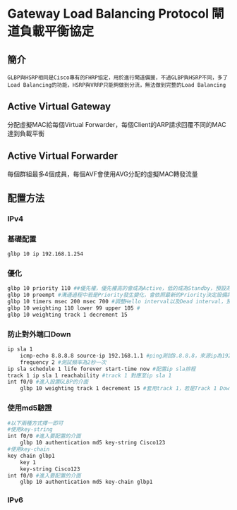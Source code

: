 # Gateway Load Balancing Protocol 閘道負載平衡協定 #

## 簡介 ##

    GLBP與HSRP相同是Cisco專有的FHRP協定，用於進行閘道備援，不過GLBP與HSRP不同，多了Load Balancing的功能，HSRP與VRRP只能夠做到分流，無法做到完整的Load Balancing

## Active Virtual Gateway ##

分配虛擬MAC給每個Virtual Forwarder，每個Client的ARP請求回覆不同的MAC達到負載平衡

## Active Virtual Forwarder ##

每個群組最多4個成員，每個AVF會使用AVG分配的虛擬MAC轉發流量

## 配置方法 ##

### IPv4 ###

### 基礎配置 ###

```bash
glbp 10 ip 192.168.1.254
```
### 優化 ###

```bash
glbp 10 priority 110 ##優先權，優先權高的會成為Active，低的成為Standby，預設為100
glbp 10 preempt #溝通過程中若是Priority發生變化，會依照最新的Priority決定設備將扮演Active or Standby 
glbp 10 timers msec 200 msec 700 #調整Hello interval以及Dead interval，預設Hello interval為3秒，Dead interval為10秒
glbp 10 weighting 110 lower 99 upper 105 #
glbp 10 weighting track 1 decrement 15
```

### 防止對外端口Down ### 

```bash
ip sla 1
    icmp-echo 8.8.8.8 source-ip 192.168.1.1 #ping測試8.8.8.8，來源ip為192.168.1.1
    frequency 2 #測試頻率為2秒一次
ip sla schedule 1 life forever start-time now #配置ip sla排程
track 1 ip sla 1 reachability #track 1 對應至ip sla 1
int f0/0 #進入設置GLBP的介面
    glbp 10 weighting track 1 decrement 15 #套用track 1，若是Track 1 Down則Priority減15 ，追蹤對外介面，當介面出現問題時會自動將Priority降低，使其他正常的設備扮演Active
```

### 使用md5驗證 ###

```bash
#以下兩種方式擇一即可
#使用key-string
int f0/0 #進入要配置的介面
    glbp 10 authentication md5 key-string Cisco123
#使用key-chain
key chain glbp1
    key 1
    key-string Cisco123
int f0/0 #進入要配置的介面
    glbp 10 authentication md5 key-chain glbp1
```

### IPv6 ###

```bash

```
